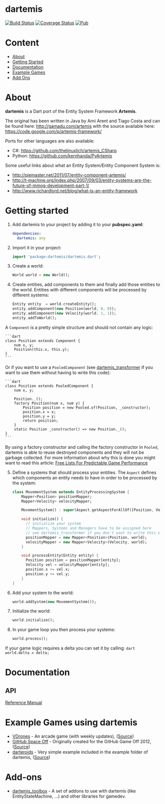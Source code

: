 dartemis
========
[![Build Status](https://drone.io/denniskaselow/dartemis/status.png)](https://drone.io/denniskaselow/dartemis/latest)
[![Coverage Status](https://coveralls.io/repos/denniskaselow/dartemis/badge.svg?branch=master)](https://coveralls.io/r/denniskaselow/dartemis?branch=master)
[![Pub](https://img.shields.io/pub/v/dartemis.svg)](https://pub.dartlang.org/packages/dartemis)

Content
=======
* [About](#about)
* [Getting Started](#getting-started)
* [Documentation](#documentation)
* [Example Games](#example-games-using-dartemis)
* [Add Ons](#add-ons)

About
=====
**dartemis** is a Dart port of the Entity System Framework **Artemis**.

The original has been written in Java by Arni Arent and Tiago Costa and can be found here: http://gamadu.com/artemis with the source available here: https://code.google.com/p/artemis-framework/

Ports for other languages are also available:

* C#: https://github.com/thelinuxlich/artemis_CSharp
* Python: https://github.com/kernhanda/PyArtemis

Some useful links about what an Entity System/Entity Component System is:

* http://piemaster.net/2011/07/entity-component-artemis/
* http://t-machine.org/index.php/2007/09/03/entity-systems-are-the-future-of-mmog-development-part-1/
* http://www.richardlord.net/blog/what-is-an-entity-framework

Getting started
===============
1. Add dartemis to your project by adding it to your **pubspec.yaml**:

    ```yaml
    dependencies:
      dartemis: any
    ```

2. Import it in your project:

    ```dart
    import 'package:dartemis/dartemis.dart';
    ```
3. Create a world:

    ```dart
    World world = new World();
    ```
4. Create entities, add components to them and finally add those entities to the world. Entities with different components will be processed by different systems:

    ```dart
    Entity entity  = world.createEntity();
    entity.addComponent(new Position(world, 0, 0));
    entity.addComponent(new Velocity(world, 1, 1));
    entity.addToWorld();
    ```
A `Component` is a pretty simple structure and should not contain any logic:

    ```dart
    class Position extends Component {
        num x, y;
        Position(this.x, this.y);
    }
    ```
Or if you want to use a `PooledComponent` (see [dartemis_transformer](https://pub.dartlang.org/packages/dartemis_transformer)
if you want to use them without having to write this code):

    ```dart
    class Position extends PooledComponent {
        num x, y;
    
        Position._();
        factory Position(num x, num y) {
            Position position = new Pooled.of(Position, _constructor);
            position.x = x;
            position.y = y;
            return position;
        }
        static Position _constructor() => new Position._();
    }
    ```
By using a factory constructor and calling the factory constructor in `Pooled`, dartemis is able to reuse destroyed components and they will not be garbage collected. For more information about why this is done you might want to read this article: [Free Lists For Predictable Game Performance](http://dartgamedevs.org/blog/2012/11/02/Free-Lists-For-Predictable-Game-Performance/)

5. Define a systems that should process your entities. The `Aspect` defines which components an entity needs to have in order to be processed by the system:

    ```dart
    class MovementSystem extends EntityProcessingSystem {
        Mapper<Position> positionMapper;
        Mapper<Velocity> velocityMapper;

        MovementSystem() : super(Aspect.getAspectForAllOf([Position, Velocity]));

        void initialize() {
          // initialize your system
          // Mappers, Systems and Managers have to be assigned here
          // see dartemis_transformer if you don't want to write this code
          positionMapper = new Mapper<Position>(Position, world);
          velocityMapper = new Mapper<Velocity>(Velocity, world);
        }

        void processEntity(Entity entity) {
          Position position = positionMapper[entity];
          Velocity vel = velocityMapper[entity];
          position.x += vel.x;
          position.y += vel.y;
        }
    }
    ```
6. Add your system to the world:

    ```dart
    world.addSystem(new MovementSystem());
    ```
7. Initialize the world:

    ```dart
    world.initialize();
    ```
8. In your game loop you then process your systems:

    ```dart
    world.process();
    ```
If your game logic requires a delta you can set it by calling:
    ```dart
    world.delta = delta;
    ```

Documentation
=============
API
---
[Reference Manual](http://www.dartdocs.org/documentation/dartemis/0.7.0/index.html#dartemis)

Example Games using dartemis
============================
* [VDrones](http://vdrones.appspot.com/) - An arcade game (with weekly updates), ([Source](https://github.com/davidB/vdrones))
* [GitHub Space Off](http://denniskaselow.github.com/game-off-2012/) - Originally created for the GitHub Game Off 2012, ([Source](https://github.com/denniskaselow/game-off-2012))
* [darteroids](http://denniskaselow.github.com/dartemis/example/darteroids/web/darteroids.html) - Very simple example included in the example folder of dartemis, ([Source](https://github.com/denniskaselow/dartemis/tree/master/example/web))

Add-ons
=======
* [dartemis_toolbox](https://github.com/davidB/dartemis_toolbox/) - A set of addons to use with dartemis (like EntityStateMachine, ...) and other libraries for gamedev.
